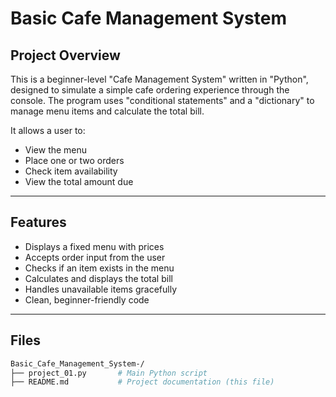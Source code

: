 # Basic Cafe Management System

## Project Overview

This is a beginner-level "Cafe Management System" written in "Python", designed to simulate a simple cafe ordering experience through the console. The program uses "conditional statements" and a "dictionary" to manage menu items and calculate the total bill.

It allows a user to:
- View the menu
- Place one or two orders
- Check item availability
- View the total amount due

---

## Features

- Displays a fixed menu with prices
- Accepts order input from the user
- Checks if an item exists in the menu
- Calculates and displays the total bill
- Handles unavailable items gracefully
- Clean, beginner-friendly code

---

## Files

```bash
Basic_Cafe_Management_System-/
├── project_01.py       # Main Python script
├── README.md           # Project documentation (this file)
